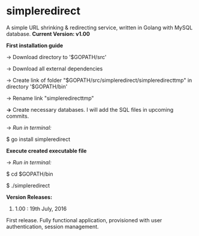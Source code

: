 # simpleredirect
A simple URL shrinking &amp; redirecting service, written in Golang with MySQL database.
**Current Version: v1.00**

**First installation guide**

-> Download directory to '$GOPATH/src'

-> Download all external dependencies

-> Create link of folder "$GOPATH/src/simpleredirect/simpleredirecttmp" in directory '$GOPATH/bin'

-> Rename link "simpleredirecttmp"

**->** Create necessary databases. I will add the SQL files in upcoming commits.

-> *Run in terminal:*

$ go install simpleredirect

**Execute created executable file**

-> *Run in terminal:*

$ cd $GOPATH/bin

$ ./simpleredirect

**Version Releases:**
1. 1.00 : 19th July, 2016

First release. Fully functional application, provisioned with user authentication, session management.
